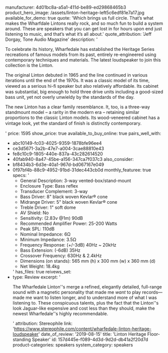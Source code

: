 manufacturer: 4d01bc8a-a5a1-411d-be89-ed29868465b3
product_hero_image: /assets/linton-heritage-left5c6edf81e7a17.jpg
available_for_demo: true
quote: 'Which brings us full circle. That’s what makes the Wharfdale Lintons really rock, and so much fun to build a system around. These are speakers that you can get lost in for hours upon end just listening to music, and that’s what it’s all about.'
quote_attribution: 'Jeff Dorgay, Tone Audio Magazine'
description: '<p>To celebrate its history, Wharfedale has established the Heritage Series recreations of famous models from its past, entirely re-engineered using contemporary techniques and materials. The latest loudspeaker to join this collection is the Linton.</p><p>The original Linton debuted in 1965 and the line continued in various iterations until the end of the 1970s. It was a classic model of its time, viewed as a serious hi-ﬁ speaker but also relatively aﬀordable. Its cabinet was substantial, big enough to hold three drive units including a good-sized bass unit, yet not overly unwieldy by the standards of the day.</p><p>The new Linton has a clear family resemblance. It, too, is a three-way standmount model – a rarity in the modern era – retaining similar proportions to the classic Linton models. Its wood-veneered cabinet has a vintage look, yet the standard of ﬁnish is distinctly contemporary.</p>'
price: 1595
show_price: true
available_to_buy_online: true
pairs_well_with:
  - abc10149-fc03-4025-9359-1878bfe96ee4
  - ce3d5671-3a2b-47e7-a004-3cae88810e43
  - fe8c10c9-1805-440e-837a-43c282614520
  - 40fab940-8a47-45be-a156-347ca7f037c3
also_consider:
  - bf8434b3-6d3e-40a1-967d-bd067167e049
  - 0f97bf4b-88c9-4952-91bd-31dec443cb0d
monthly_featuree: true
specs: '<ul><li>General Description: 3-way vented-box/stand-mount</li><li>Enclosure Type: Bass reflex</li><li>Transducer Complement: 3-way</li><li>Bass Driver: 8" black woven Kevlar® cone</li><li>Midrange Driver: 5" black woven Kevlar® cone</li><li>Treble Driver: 1" soft dome</li><li>AV Shield: No</li><li>Sensitivity: (2.83v @1m) 90dB</li><li>Recommended Amplifier Power: 25-200 Watts</li><li>Peak SPL: 110dB</li><li>Nominal Impedance: 6Ω</li><li>Minimum Impedance: 3.5Ω</li><li>Frequency Response: (+/-3dB) 40Hz ~ 20kHz</li><li>Bass Extension: (-6dB) 35Hz</li><li>Crossover Frequency: 630Hz &amp; 2.4kHz</li><li>Dimensions (on stands): 565 mm (h) x 300 mm (w) x 360 mm (d)</li><li>Net Weight: 18.4kg&nbsp;&nbsp;</li></ul>'
has_files: true
reivews_set:
  -
    type: Review
    excerpt: '<p>The Wharfedale Linton''s merge a refined, elegantly detailed, full-range sound with a magnetic personality that made me&nbsp;<i>want</i>&nbsp;to play records—made me want to listen longer, and to understand more of what I was listening to. These conspicuous talents, plus the fact that the Linton''s look Jaguar-like expensive and cost less than they should, make the newest Wharfedale''s highly recommendable.&nbsp;&nbsp;</p>'
    attribution: Stereophile
    link: 'https://www.stereophile.com/content/wharfedale-linton-heritage-loudspeaker'
    date_of_review: '2019-08-15'
title: 'Linton Heritage Floor-standing Speaker'
id: 157d445e-f089-4d3d-9d2d-db41a2f20d7d
product-categories: speakers
system_category: speakers
